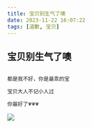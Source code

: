 ```yaml
---
title: 宝贝别生气了噢
date: 2023-11-22 16:07:22
tags: [道歉, 宝贝]
---
```


## 宝贝别生气了噢

```python

都是我不好，你是最乖的宝

宝贝大人不记小人过

你最好了💗💗💗
```
![](baby.jpg)